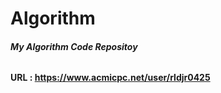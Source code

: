 # Algorithm

###### **My Algorithm Code Repositoy**

#### URL : https://www.acmicpc.net/user/rldjr0425
